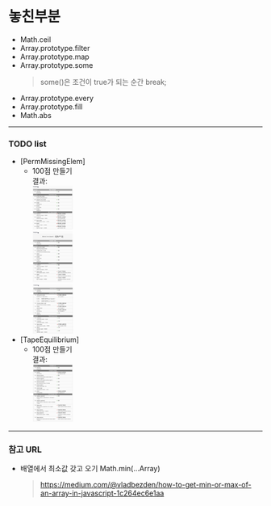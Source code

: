 # 놓친부분
- Math.ceil
- Array.prototype.filter
- Array.prototype.map
- Array.prototype.some
  > some()은 조건이 true가 되는 순간 break;
- Array.prototype.every
- Array.prototype.fill
- Math.abs
---
### TODO list
- [PermMissingElem]
   - 100점 만들기<br> 결과: 
   <br><img src = "./[PermMissingElem]result1.png" width="80px">
   <br><img src = "./[PermMissingElem]result2.png" width="80px">
   <br><img src = "./[PermMissingElem]result3.png" width="80px">
- [TapeEquilibrium]
   - 100점 만들기<br> 결과: 
   <br><img src = "./[TapeEquilibrium]result1.png" width="80px">
---
### 참고 URL
- 배열에서 최소값 갖고 오기
  Math.min(...Array)
  > https://medium.com/@vladbezden/how-to-get-min-or-max-of-an-array-in-javascript-1c264ec6e1aa